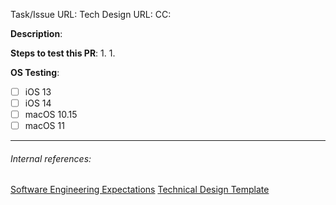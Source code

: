 <!--
Note: This checklist is a reminder of our shared engineering expectations. Feel free to change it, although assigning a GitHub reviewer and the items in bold are required.
-->

Task/Issue URL:
Tech Design URL:
CC:

**Description**:


**Steps to test this PR**:
1.
1.

<!--
Before submitting a PR, please ensure you have tested the combinations you expect the reviewer to test, then delete configurations you *know* do not need explicit testing.

Using a simulator where a physical device is unavailable is acceptable.
-->

**OS Testing**:

* [ ] iOS 13
* [ ] iOS 14
* [ ] macOS 10.15
* [ ] macOS 11

---
###### Internal references:
[Software Engineering Expectations](https://app.asana.com/0/59792373528535/199064865822552)
[Technical Design Template](https://app.asana.com/0/59792373528535/184709971311943)
